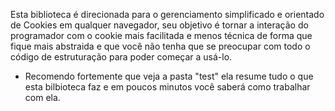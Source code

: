 Esta biblioteca é direcionada para o gerenciamento simplificado 
e orientado de Cookies em qualquer navegador, seu objetivo é tornar a interação do programador com o cookie mais facilitada e menos técnica de forma que fique mais abstraida e que você não tenha que se preocupar com todo o código de estruturação para poder começar a usá-lo.

- Recomendo fortemente que veja a pasta "test" ela resume tudo o que esta bilbioteca faz e em poucos minutos você saberá como trabalhar com ela.

